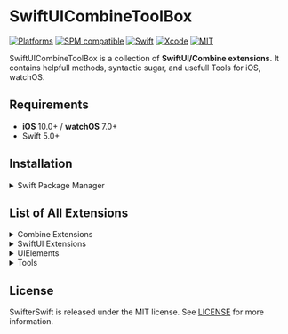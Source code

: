 # SwiftUICombineToolBox

[![Platforms](https://img.shields.io/badge/platforms-iOS%20%7C%20watchOS%20%7C%20-lightgrey.svg)](https://github.com/lukacs-m/SwiftUICombineToolBox)
[![SPM compatible](https://img.shields.io/badge/SPM-Compatible-brightgreen.svg?style=flat)](https://swift.org/package-manager/)
[![Swift](https://img.shields.io/badge/Swift-5.3-orange.svg)](https://swift.org)
[![Xcode](https://img.shields.io/badge/Xcode-12.4-blue.svg)](https://developer.apple.com/xcode)
[![MIT](https://img.shields.io/badge/License-MIT-red.svg)](https://opensource.org/licenses/MIT)

SwiftUICombineToolBox is a collection of **SwiftUI/Combine extensions**. It contains helpfull methods, syntactic sugar, and usefull Tools for iOS, watchOS.

## Requirements

- **iOS** 10.0+ / **watchOS** 7.0+
- Swift 5.0+


## Installation

<details>
<summary>Swift Package Manager</summary>
</br>
<p>You can use <a href="https://swift.org/package-manager">The Swift Package Manager</a> to install <code>SwiftUICombineToolBox</code> by adding the proper description to your <code>Package.swift</code> file:</p>

<pre><code class="swift language-swift">import PackageDescription

let package = Package(
    name: "YOUR_PROJECT_NAME",
    targets: [],
    dependencies: [
        .package(url: "https://github.com/lukacs-m/SwiftUICombineToolBox", from: "0.12.0")
    ]
)
</code></pre>

<p>Next, add <code>SwifterSwift</code> to your targets dependencies like so:</p>
<pre><code class="swift language-swift">.target(
    name: "YOUR_TARGET_NAME",
    dependencies: [
        "SwiftUICombineToolBox",
    ]
),</code></pre>
<p>Then run <code>swift package update</code>.</p>

</details>

## List of All Extensions

<details>
<summary>Combine Extensions</summary>
</br>
<ul>
<li><a href="https://github.com/lukacs-m/SwiftUICombineToolBox/blob/master/Sources/SwiftUICombineToolBox/Extensions/Publishers%2BExtensions.swift"><code>Publisher extensions</code></a></li>

</ul>
</details>


<details>
<summary>SwiftUI Extensions</summary>
</br>
<ul>
<li><a href="https://github.com/lukacs-m/SwiftUICombineToolBox/blob/master/Sources/SwiftUICombineToolBox/Extensions/Views%2BExtensions.swift"><code>View extensions</code></a></li>
</ul>
</details>


<details>
<summary>UIElements</summary>
</br>
<ul>
<li><a href="https://github.com/lukacs-m/SwiftUICombineToolBox/blob/master/Sources/SwiftUICombineToolBox/UIElements/Components/LazyView.swift"><code>LazyView</code></a></li>
<li><a href="https://github.com/lukacs-m/SwiftUICombineToolBox/blob/master/Sources/SwiftUICombineToolBox/UIElements/SwiftUIPreviews/UIScenePreview.swift"><code>SwiftUIPreviews</code></a></li>
</ul>
</details>


<details>
<summary>Tools</summary>
</br>
<ul>
<li><a href="https://github.com/lukacs-m/SwiftUICombineToolBox/blob/master/Sources/SwiftUICombineToolBox/Tools/Services/ReachabilityService.swift"><code>ReachabilityService</code></a></li>
</ul>
</details>


## License

SwifterSwift is released under the MIT license. See [LICENSE](https://github.com/SwifterSwift/SwifterSwift/blob/master/LICENSE) for more information.
